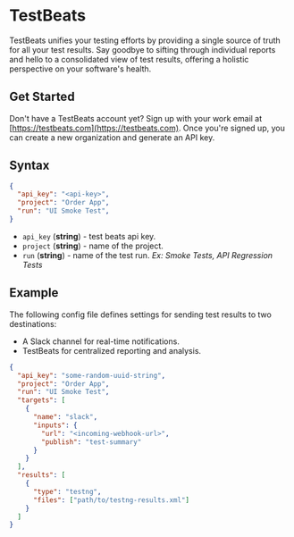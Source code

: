 # TestBeats

TestBeats unifies your testing efforts by providing a single source of truth for all your test results.  Say goodbye to sifting through individual reports and hello to a consolidated view of test results, offering a holistic perspective on your software's health.

## Get Started

Don't have a TestBeats account yet? Sign up with your work email at [https://testbeats.com](https://testbeats.com). Once you're signed up, you can create a new organization and generate an API key.

## Syntax

```json
{
  "api_key": "<api-key>",
  "project": "Order App",
  "run": "UI Smoke Test",
}
```

- `api_key` (**string**) - test beats api key.
- `project` (**string**) - name of the project.
- `run` (**string**) - name of the test run. *Ex: Smoke Tests, API Regression Tests*


## Example

The following config file defines settings for sending test results to two destinations:

- A Slack channel for real-time notifications.
- TestBeats for centralized reporting and analysis.

```json {3-9}
{
  "api_key": "some-random-uuid-string",
  "project": "Order App",
  "run": "UI Smoke Test",
  "targets": [
    {
      "name": "slack",
      "inputs": {
        "url": "<incoming-webhook-url>",
        "publish": "test-summary"
      }
    }
  ],
  "results": [
    {
      "type": "testng",
      "files": ["path/to/testng-results.xml"]
    }
  ]
}
```